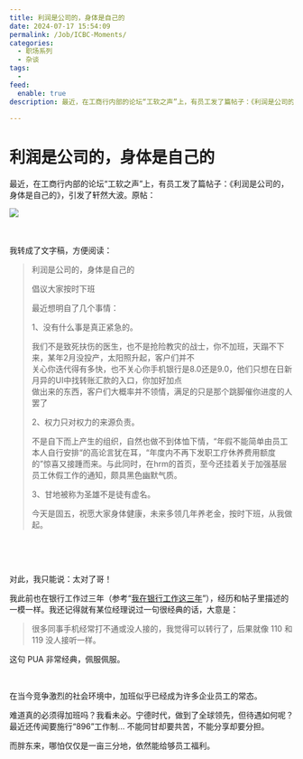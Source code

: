 ```yaml
---
title: 利润是公司的，身体是自己的
date: 2024-07-17 15:54:09
permalink: /Job/ICBC-Moments/
categories:
  - 职场系列
  - 杂谈
tags:
  - 
feed:
  enable: true
description: 最近，在工商行内部的论坛“工软之声”上，有员工发了篇帖子：《利润是公司的，身体是自己的》，引发了轩然大波。

---
```

# 利润是公司的，身体是自己的

最近，在工商行内部的论坛“工软之声”上，有员工发了篇帖子：《利润是公司的，身体是自己的》，引发了轩然大波。原帖：

​![](https://image.peterjxl.com/blog/image-20240717151433-8vlwffu.png)​

‍<!-- more -->

我转成了文字稿，方便阅读：

> 利润是公司的，身体是自己的
>
> 倡议大家按时下班
>
> 最近想明自了几个事情：
>
> 1、没有什么事是真正紧急的。
>
> 我们不是致死扶伤的医生，也不是抢险教灾的战士，你不加班，天蹋不下来，某年2月没投产，太阳照升起，客户们并不  
> 关心你迭代得有多快，也不关心你手机银行是8.0还是9.0，他们只想在日新月异的UI中找转账汇款的入口，你加好加点  
> 做出来的东西，客户们大概率并不领情，满足的只是那个跳脚催你进度的人罢了
>
> 2、权力只对权力的来源负责。
>
> 不是自下而上产生的组织，自然也做不到体恤下情，“年假不能简单由员工本人自行安排“的高论言犹在耳，“年度内不再下发职工疗休养费用额度的”惊喜又接踵而来。与此同时，在hrm的首页，至今还挂着关于加强基层员工休假工作的通知，颇具黑色幽默气质。
>
> 3、甘地被称为圣雄不是徒有虚名。
>
> 今天是固五，祝愿大家身体健康，未来多领几年养老金，按时下班，从我做起。

‍

‍

对此，我只能说：太对了哥！

我此前也在银行工作过三年（参考“[我在银行工作这三年](/Job/work-in-bank)”），经历和帖子里描述的一模一样。我还记得就有某位经理说过一句很经典的话，大意是：

> 很多同事手机经常打不通或没人接的，我觉得可以转行了，后果就像 110 和 119 没人接听一样。

这句 PUA 非常经典，佩服佩服。

‍

在当今竞争激烈的社会环境中，加班似乎已经成为许多企业员工的常态。

难道真的必须得加班吗？我看未必。宁德时代，做到了全球领先，但待遇如何呢？最近还传闻要施行“896”工作制... 不能同甘却要共苦，不能分享却要分担。

而胖东来，哪怕仅仅是一亩三分地，依然能给够员工福利。

‍

‍

‍
